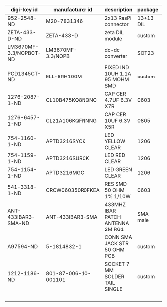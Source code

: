 | digi-key id | manufacturer id | description | package | amount | price |
| ----------- | --------------- | ----------- | ------- | ------ | ----- |
| 952-2548-ND | M20-7831346 | 2x13 RasPi connector | 13+13 DIL | 1 | 2.00 |
| ZETA-433-D-ND | ZETA-433-D | zeta DIL module | custom | 2 | 8.53 |
| LM3670MF-3.3/NOPBCT-ND | LM3670MF-3.3/NOPB | dc-dc converter | SOT23 | 1 | 0.78 |
| PCD1345CT-ND | ELL-6RH100M | FIXED IND 10UH 1.1A 95 MOHM SMD | custom | 1 | 0.89 |
| 1276-2087-1-ND | CL10B475KQ8NQNC | CAP CER 4.7UF 6.3V X7R | 0603 | 1 | 0.08 |
| 1276-6457-1-ND | CL21A106KQFNNNG | CAP CER 10UF 6.3V X5R | 0805 | 1 | 0.08 |
| 754-1160-1-ND | APTD3216SYCK | LED YELLOW CLEAR | 1206 | 1 | 0.35 |
| 754-1159-1-ND | APTD3216SURCK | LED RED CLEAR | 1206 | 1 | 0.35 |
| 754-1154-1-ND | APTD3216MGC | LED GREEN CLEAR | 1206 | 1 | 0.65 |
| 541-3318-1-ND | CRCW060350R0FKEA | RES SMD 50 OHM 1% 1/10W | 0603 | 3 | 0.08 |
| ANT-433IBAR3-SMA-ND | ANT-433IBAR3-SMA | 433MHZ IBAR PATCH ANTENNA 2M RG1 | SMA male | 1 | 4.61 |
| A97594-ND | 5-1814832-1 | CONN SMA JACK STR 50 OHM PCB | custom | 1 | 1.99 |
| 1212-1186-ND | 801-87-006-10-001101 | SOCKET 7 MM SOLDER TAIL SINGLE | custom | 2 | 0.49 |
| | | | | total | 30.06 |
